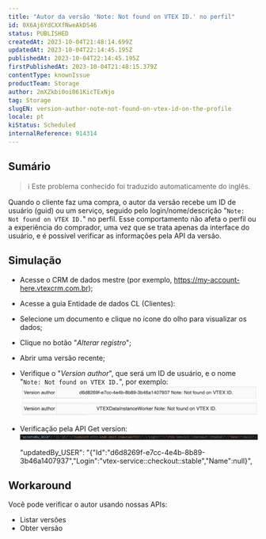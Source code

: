 ```yaml
---
title: "Autor da versão 'Note: Not found on VTEX ID.' no perfil"
id: 0X6Aj6YdCXXfNweAkDS46
status: PUBLISHED
createdAt: 2023-10-04T21:48:14.699Z
updatedAt: 2023-10-04T22:14:45.195Z
publishedAt: 2023-10-04T22:14:45.195Z
firstPublishedAt: 2023-10-04T21:48:15.379Z
contentType: knownIssue
productTeam: Storage
author: 2mXZkbi0oi061KicTExNjo
tag: Storage
slugEN: version-author-note-not-found-on-vtex-id-on-the-profile
locale: pt
kiStatus: Scheduled
internalReference: 914314
---
```


## Sumário

>ℹ️ Este problema conhecido foi traduzido automaticamente do inglês.


Quando o cliente faz uma compra, o autor da versão recebe um ID de usuário (guid) ou um serviço, seguido pelo login/nome/descrição "`Note: Not found on VTEX ID.`" no perfil.
Esse comportamento não afeta o perfil ou a experiência do comprador, uma vez que se trata apenas da interface do usuário, e é possível verificar as informações pela API da versão.

## Simulação



- Acesse o CRM de dados mestre (por exemplo, https://my-account-here.vtexcrm.com.br);
- Acesse a guia Entidade de dados CL (Clientes):
- Selecione um documento e clique no ícone do olho para visualizar os dados;
- Clique no botão "_Alterar registro_";
- Abrir uma versão recente;
- Verifique o "_Version author_", que será um ID de usuário, e o nome "`Note: Not found on VTEX ID.`", por exemplo:
 ![](https://raw.githubusercontent.com/vtexdocs/known-issues/refs/heads/main/docs/pt/known-issues/Storage/autor-da-versao-note-not-found-on-vtex-id-no-perfil_1.png)
 ![](https://raw.githubusercontent.com/vtexdocs/known-issues/refs/heads/main/docs/pt/known-issues/Storage/autor-da-versao-note-not-found-on-vtex-id-no-perfil_2.png)

- Verificação pela API Get version:
 ![](https://raw.githubusercontent.com/vtexdocs/known-issues/refs/heads/main/docs/pt/known-issues/Storage/autor-da-versao-note-not-found-on-vtex-id-no-perfil_3.png)

    "updatedBy_USER": "{\"Id\":\"d6d8269f-e7cc-4e4b-8b89-3b46a1407937\",\"Login\":\"vtex-service::checkout::stable\",\"Name\":null}",

## Workaround


Você pode verificar o autor usando nossas APIs:

- Listar versões
- Obter versão




